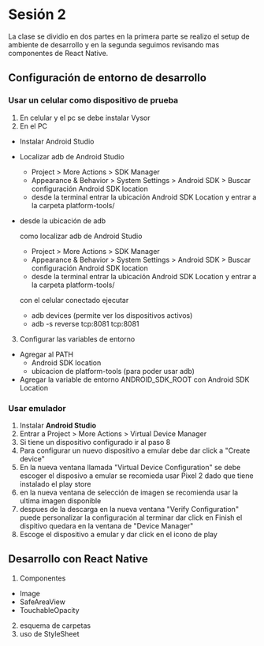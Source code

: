 # Sesión 2

La clase se dividio en dos partes en la primera parte se realizo el setup de ambiente de desarrollo y en la segunda seguimos revisando mas componentes de React Native.

## Configuración de entorno de desarrollo
### Usar un celular como dispositivo de prueba
1. En celular y el pc se debe instalar Vysor
2. En el PC
  * Instalar Android Studio
  * Localizar adb de Android Studio
    * Project > More Actions > SDK Manager
    * Appearance & Behavior > System Settings > Android SDK > Buscar configuración Android SDK location 
    * desde la terminal entrar la ubicación Android SDK Location y entrar a la carpeta platform-tools/ 
  * desde la ubicación de adb

    como localizar adb de Android Studio
      * Project > More Actions > SDK Manager
      * Appearance & Behavior > System Settings > Android SDK > Buscar configuración Android SDK location 
      * desde la terminal entrar la ubicación Android SDK Location y entrar a la carpeta platform-tools/

    con el celular conectado ejecutar
      * adb devices (permite ver los dispositivos activos)
      * adb -s <hash del device> reverse tcp:8081 tcp:8081

3. Configurar las variables de entorno
  * Agregar al PATH
    * Android SDK location
    * ubicacion de platform-tools (para poder usar adb)
  * Agregar la variable de entorno ANDROID_SDK_ROOT con Android SDK Location

### Usar emulador

1. Instalar **Android Studio**
2. Entrar a Project > More Actions > Virtual Device Manager
3. Si tiene un dispositivo configurado ir al paso 8
4. Para configurar un nuevo dispositivo a emular debe dar click a "Create device"
5. En la nueva ventana llamada "Virtual Device Configuration" se debe escoger el disposivo a emular se recomieda usar Pixel 2 dado que tiene instalado el play store
6. en la nueva ventana de selección de imagen se recomienda usar la ultima imagen disponible
7. despues de la descarga en la nueva ventana "Verify Configuration" puede personalizar la configuración al terminar dar click en Finish el dispitivo quedara en la ventana de "Device Manager"
8. Escoge el dispositivo a emular y dar click en el icono de play

## Desarrollo con React Native

1. Componentes
  * Image
  * SafeAreaView
  * TouchableOpacity
2. esquema de carpetas
3. uso de StyleSheet

